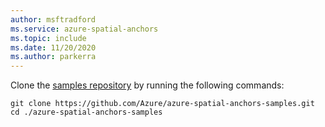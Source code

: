 ```yaml
---
author: msftradford
ms.service: azure-spatial-anchors
ms.topic: include
ms.date: 11/20/2020
ms.author: parkerra
---
```

Clone the [samples repository](https://github.com/Azure/azure-spatial-anchors-samples) by running the following commands:

```console
git clone https://github.com/Azure/azure-spatial-anchors-samples.git
cd ./azure-spatial-anchors-samples
```
